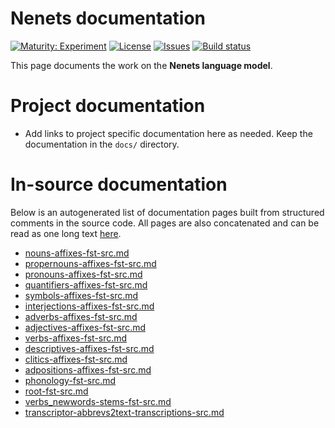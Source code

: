 # Nenets documentation

[![Maturity: Experiment](https://img.shields.io/badge/Maturity-Experiment-black.svg)](https://giellalt.github.io/MaturityClassification.html)
[![License](https://img.shields.io/github/license/giellalt/lang-yrk)](https://raw.githubusercontent.com/giellalt/lang-yrk/develop/LICENSE)
[![Issues](https://img.shields.io/github/issues/giellalt/lang-yrk)](https://github.com/giellalt/lang-yrk/issues)
[![Build status](https://github.com/giellalt/lang-yrk/workflows/Speller%20CI+CD/badge.svg)](https://github.com/giellalt/lang-yrk/actions)

This page documents the work on the **Nenets language model**. 

# Project documentation

* Add links to project specific documentation here as needed. Keep the documentation in the `docs/` directory.

# In-source documentation

Below is an autogenerated list of documentation pages built from structured comments in the source code. All pages are also concatenated and can be read as one long text [here](yrk.md).
* [nouns-affixes-fst-src.md](nouns-affixes-fst-src.md)
* [propernouns-affixes-fst-src.md](propernouns-affixes-fst-src.md)
* [pronouns-affixes-fst-src.md](pronouns-affixes-fst-src.md)
* [quantifiers-affixes-fst-src.md](quantifiers-affixes-fst-src.md)
* [symbols-affixes-fst-src.md](symbols-affixes-fst-src.md)
* [interjections-affixes-fst-src.md](interjections-affixes-fst-src.md)
* [adverbs-affixes-fst-src.md](adverbs-affixes-fst-src.md)
* [adjectives-affixes-fst-src.md](adjectives-affixes-fst-src.md)
* [verbs-affixes-fst-src.md](verbs-affixes-fst-src.md)
* [descriptives-affixes-fst-src.md](descriptives-affixes-fst-src.md)
* [clitics-affixes-fst-src.md](clitics-affixes-fst-src.md)
* [adpositions-affixes-fst-src.md](adpositions-affixes-fst-src.md)
* [phonology-fst-src.md](phonology-fst-src.md)
* [root-fst-src.md](root-fst-src.md)
* [verbs_newwords-stems-fst-src.md](verbs_newwords-stems-fst-src.md)
* [transcriptor-abbrevs2text-transcriptions-src.md](transcriptor-abbrevs2text-transcriptions-src.md)
